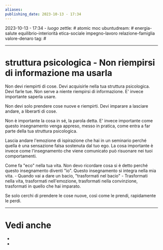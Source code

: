 ```yaml
---
aliases: 
publishing_date: 2023-10-13 - 17:34
---
```

2023-10-13 - 17:34 - *luogo*
zettle: # atomic moc
ubuntudream: # energia-salute equilibrio-interiorità etica-sociale impegno-lavoro relazione-famiglia valore-denaro 
tag: #

---
# struttura psicologica - Non riempirsi di informazione ma usarla

Non devi riempirti di cose. Devi acquisirle nella tua struttura psicologica. Devi farle tue.
Non serve a niente riempirsi di informazione. E' invece importante saperla usare.

Non devi solo prendere cose nuove e riempirti. Devi imparare a lasciare andare, a liberarti di cose.

Non è importante la cosa in sé, la parola detta. E' invece importante come questo insegnamento venga appreso, messo in pratica, come entra a far parte della tua struttura psicologica. 

Lascia andare l'emozione di ispirazione che hai in un seminario perché quella è una sensazione falsa sostenuta dal tuo ego. La cosa importante è invece come l'insegnamento che viene comunicato può risuonare nei tuoi comportamenti. 

Come fa "eco" nella tua vita. Non devo ricordare cosa si è detto perché questo insegnamento diventi "io". Questo insegnamento si integra nella mia vita. - Quando vai a dare un bacio, "trasformati nel bacio" - Trasformati nella vita, trasformati nell'emozione, trasformati nella convinzione, trasformati in quello che hai imparato.

Se solo cerchi di prendere le cose nuove, così come le prendi, rapidamente le perdi.



---
# Vedi anche
- 
- 